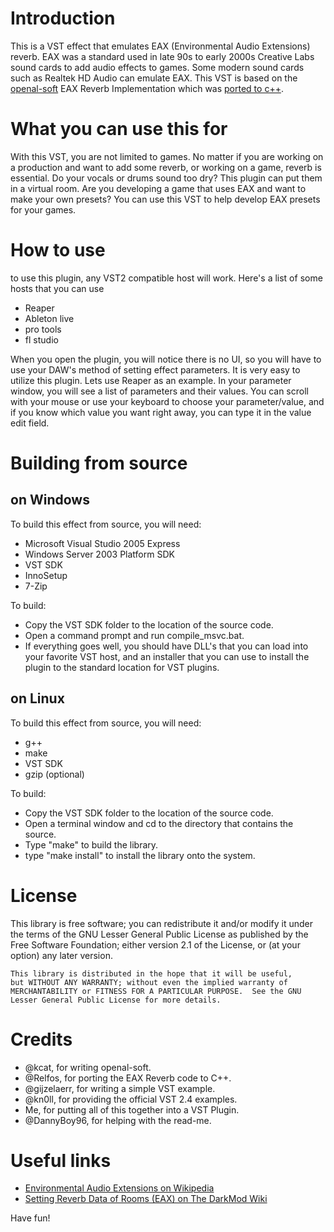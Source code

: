 # Introduction
This is a VST effect that emulates EAX (Environmental Audio Extensions) reverb. EAX was a standard used in late 90s to early 2000s Creative Labs sound cards to add audio effects to games. Some modern sound cards such as Realtek HD Audio can emulate EAX. This VST is based on the [openal-soft](https://github.com/kcat/openal-soft) EAX Reverb Implementation which was [ported to c++](https://github.com/Relfos/EAXReverb).

# What you can use this for
With this VST, you are not limited to games. No matter if you are working on a production and want to add some reverb, or working on a game, reverb is essential. Do your vocals or drums sound too dry? This plugin can put them in a virtual room. Are you developing a game that uses EAX and want to make your own presets? You can use this VST to help develop EAX presets for your games.

# How to use
to use this plugin, any VST2 compatible host will work. Here's a list of some hosts that you can use

* Reaper
* Ableton live
* pro tools
* fl studio

When you open the plugin, you will notice there is no UI, so you will have to use your DAW's method of setting effect parameters.
It is very easy to utilize this plugin. Lets use Reaper as an example.
In your parameter window, you will see a list of parameters and their values. You can scroll with your mouse or use your keyboard to choose your parameter/value, and if you know which value you want right away, you can type it in the value edit field.

# Building from source

## on Windows
To build this effect from source, you will need:

* Microsoft Visual Studio 2005 Express
* Windows Server 2003 Platform SDK
* VST SDK
* InnoSetup
* 7-Zip

To build:

* Copy the VST SDK folder to the location of the source code.
* Open a command prompt and run compile_msvc.bat.
* If everything goes well, you should have DLL's that you can load into your favorite VST host, and an installer that you can use to install the plugin to the standard location for VST plugins.

## on Linux
To build this effect from source, you will need:

* g++
* make
* VST SDK
* gzip (optional)

To build:

* Copy the VST SDK folder to the location of the source code.
* Open a terminal window and cd to the directory that contains the source.
* Type "make" to build the library.
* type "make install" to install the library onto the system.

# License
This library is free software; you can redistribute it and/or
    modify it under the terms of the GNU Lesser General Public
    License as published by the Free Software Foundation; either
    version 2.1 of the License, or (at your option) any later version.

    This library is distributed in the hope that it will be useful,
    but WITHOUT ANY WARRANTY; without even the implied warranty of
    MERCHANTABILITY or FITNESS FOR A PARTICULAR PURPOSE.  See the GNU
    Lesser General Public License for more details.

# Credits
* @kcat, for writing openal-soft.
* @Relfos, for porting the EAX Reverb code to C++.
* @gijzelaerr, for writing a simple VST example.
* @kn0ll, for providing the official VST 2.4 examples.
* Me, for putting all of this together into a VST Plugin.
* @DannyBoy96, for helping with the read-me.

# Useful links
* [Environmental Audio Extensions on Wikipedia](https://en.wikipedia.org/wiki/Environmental_Audio_Extensions)
* [Setting Reverb Data of Rooms (EAX) on The DarkMod Wiki](http://wiki.thedarkmod.com/index.php?title=Setting_Reverb_Data_of_Rooms_(EAX))

Have fun!
